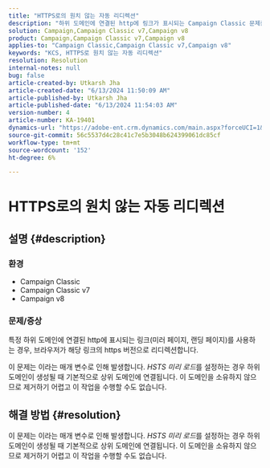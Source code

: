 ```yaml
---
title: "HTTPS로의 원치 않는 자동 리디렉션"
description: "하위 도메인에 연결된 http에 링크가 표시되는 Campaign Classic 문제를 해결하는 방법을 알아봅니다."
solution: Campaign,Campaign Classic v7,Campaign v8
product: Campaign,Campaign Classic v7,Campaign v8
applies-to: "Campaign Classic,Campaign Classic v7,Campaign v8"
keywords: "KCS, HTTPS로 원치 않는 자동 리디렉션"
resolution: Resolution
internal-notes: null
bug: false
article-created-by: Utkarsh Jha
article-created-date: "6/13/2024 11:50:09 AM"
article-published-by: Utkarsh Jha
article-published-date: "6/13/2024 11:54:03 AM"
version-number: 4
article-number: KA-19401
dynamics-url: "https://adobe-ent.crm.dynamics.com/main.aspx?forceUCI=1&pagetype=entityrecord&etn=knowledgearticle&id=96f9ba0f-7b29-ef11-840a-00224808decd"
source-git-commit: 56c5537d4c28c41c7e5b3048b624399061dc85cf
workflow-type: tm+mt
source-wordcount: '152'
ht-degree: 6%

---
```


# HTTPS로의 원치 않는 자동 리디렉션

## 설명 {#description}


### 환경

- Campaign Classic
- Campaign Classic v7
- Campaign v8


### 문제/증상

특정 하위 도메인에 연결된 http에 표시되는 링크(미러 페이지, 랜딩 페이지)를 사용하는 경우, 브라우저가 해당 링크의 https 버전으로 리디렉션합니다.

이 문제는 이라는 매개 변수로 인해 발생합니다. *HSTS 미리 로드*&#x200B;를 설정하는 경우 하위 도메인이 생성될 때 기본적으로 상위 도메인에 연결됩니다. 이 도메인을 소유하지 않으므로 제거하기 어렵고 이 작업을 수행할 수도 없습니다.


## 해결 방법 {#resolution}


이 문제는 이라는 매개 변수로 인해 발생합니다. *HSTS 미리 로드*&#x200B;를 설정하는 경우 하위 도메인이 생성될 때 기본적으로 상위 도메인에 연결됩니다. 이 도메인을 소유하지 않으므로 제거하기 어렵고 이 작업을 수행할 수도 없습니다.
